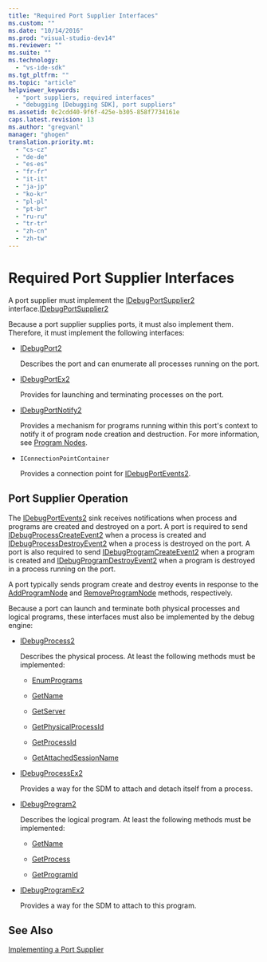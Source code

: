 ```yaml
---
title: "Required Port Supplier Interfaces"
ms.custom: ""
ms.date: "10/14/2016"
ms.prod: "visual-studio-dev14"
ms.reviewer: ""
ms.suite: ""
ms.technology: 
  - "vs-ide-sdk"
ms.tgt_pltfrm: ""
ms.topic: "article"
helpviewer_keywords: 
  - "port suppliers, required interfaces"
  - "debugging [Debugging SDK], port suppliers"
ms.assetid: 0c2cdd40-9f6f-425e-b305-858f7734161e
caps.latest.revision: 13
ms.author: "gregvanl"
manager: "ghogen"
translation.priority.mt: 
  - "cs-cz"
  - "de-de"
  - "es-es"
  - "fr-fr"
  - "it-it"
  - "ja-jp"
  - "ko-kr"
  - "pl-pl"
  - "pt-br"
  - "ru-ru"
  - "tr-tr"
  - "zh-cn"
  - "zh-tw"
---
```

# Required Port Supplier Interfaces
A port supplier must implement the [IDebugPortSupplier2](../extensibility/idebugportsupplier2.md) interface.[IDebugPortSupplier2](../extensibility/idebugportsupplier2.md)  
  
 Because a port supplier supplies ports, it must also implement them. Therefore, it must implement the following interfaces:  
  
-   [IDebugPort2](../extensibility/idebugport2.md)  
  
     Describes the port and can enumerate all processes running on the port.  
  
-   [IDebugPortEx2](../extensibility/idebugportex2.md)  
  
     Provides for launching and terminating processes on the port.  
  
-   [IDebugPortNotify2](../extensibility/idebugportnotify2.md)  
  
     Provides a mechanism for programs running within this port's context to notify it of program node creation and destruction. For more information, see [Program Nodes](../extensibility/program-nodes.md).  
  
-   `IConnectionPointContainer`  
  
     Provides a connection point for [IDebugPortEvents2](../extensibility/idebugportevents2.md).  
  
## Port Supplier Operation  
 The [IDebugPortEvents2](../extensibility/idebugportevents2.md) sink receives notifications when process and programs are created and destroyed on a port. A port is required to send [IDebugProcessCreateEvent2](../extensibility/idebugprocesscreateevent2.md) when a process is created and [IDebugProcessDestroyEvent2](../extensibility/idebugprocessdestroyevent2.md) when a process is destroyed on the port. A port is also required to send [IDebugProgramCreateEvent2](../extensibility/idebugprogramcreateevent2.md) when a program is created and [IDebugProgramDestroyEvent2](../extensibility/idebugprogramdestroyevent2.md) when a program is destroyed in a process running on the port.  
  
 A port typically sends program create and destroy events in response to the [AddProgramNode](../extensibility/idebugportnotify2--addprogramnode.md) and [RemoveProgramNode](../extensibility/idebugportnotify2--removeprogramnode.md) methods, respectively.  
  
 Because a port can launch and terminate both physical processes and logical programs, these interfaces must also be implemented by the debug engine:  
  
-   [IDebugProcess2](../extensibility/idebugprocess2.md)  
  
     Describes the physical process. At least the following methods must be implemented:  
  
    -   [EnumPrograms](../extensibility/idebugprocess2--enumprograms.md)  
  
    -   [GetName](../extensibility/idebugprocess2--getname.md)  
  
    -   [GetServer](../extensibility/idebugprocess2--getserver.md)  
  
    -   [GetPhysicalProcessId](../extensibility/idebugprocess2--getphysicalprocessid.md)  
  
    -   [GetProcessId](../extensibility/idebugprocess2--getprocessid.md)  
  
    -   [GetAttachedSessionName](../extensibility/idebugprocess2--getattachedsessionname.md)  
  
-   [IDebugProcessEx2](../extensibility/idebugprocessex2.md)  
  
     Provides a way for the SDM to attach and detach itself from a process.  
  
-   [IDebugProgram2](../extensibility/idebugprogram2.md)  
  
     Describes the logical program. At least the following methods must be implemented:  
  
    -   [GetName](../extensibility/idebugprogram2--getname.md)  
  
    -   [GetProcess](../extensibility/idebugprogram2--getprocess.md)  
  
    -   [GetProgramId](../extensibility/idebugprogram2--getprogramid.md)  
  
-   [IDebugProgramEx2](../extensibility/idebugprogramex2.md)  
  
     Provides a way for the SDM to attach to this program.  
  
## See Also  
 [Implementing a Port Supplier](../extensibility/implementing-a-port-supplier.md)